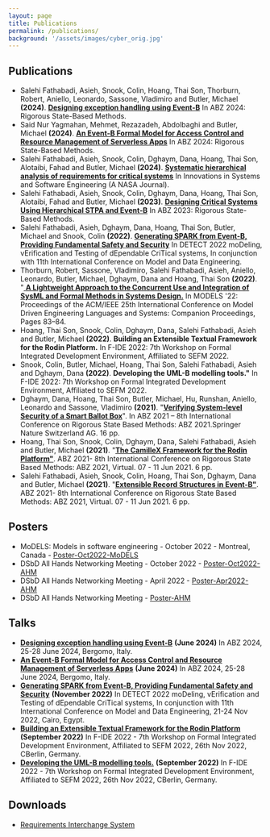 ```yaml
---
layout: page
title: Publications
permalink: /publications/
background: '/assets/images/cyber_orig.jpg'
---
```


## Publications
* Salehi Fathabadi, Asieh, Snook, Colin, Hoang, Thai Son, Thorburn, Robert, Aniello, Leonardo, Sassone, Vladimiro and Butler, Michael <b>(2024)</b>. <a href="https://link.springer.com/chapter/10.1007/978-3-031-63790-2_22"><b>
Designing exception handling using Event-B</b></a> In ABZ 2024:  Rigorous State-Based Methods.
* Said Nur Yagmahan, Mehmet, Rezazadeh, Abdolbaghi and Butler, Michael <b>(2024)</b>. <a href="https://link.springer.com/chapter/10.1007/978-3-031-63790-2_11"><b>
An Event-B Formal Model for Access Control and Resource Management of Serverless Apps</b></a> In ABZ 2024:  Rigorous State-Based Methods.
* Salehi Fathabadi, Asieh, Snook, Colin, Dghaym, Dana, Hoang, Thai Son, Alotaibi, Fahad and Butler, Michael <b>(2024)</b>. <a href="https://link.springer.com/article/10.1007/s11334-024-00551-8"><b>
Systematic hierarchical analysis of requirements for critical systems</b></a> In Innovations in Systems and Software Engineering (A NASA Journal).
* Salehi Fathabadi, Asieh, Snook, Colin, Dghaym, Dana, Hoang, Thai Son, Alotaibi, Fahad and Butler, Michael <b>(2023)</b>. <a href="https://link.springer.com/chapter/10.1007/978-3-031-33163-3_17"><b>
Designing Critical Systems Using Hierarchical STPA and Event-B</b></a> In ABZ 2023:  Rigorous State-Based Methods.
* Salehi Fathabadi, Asieh, Dghaym, Dana, Hoang, Thai Son, Butler, Michael and Snook, Colin <b>(2022)</b>. <a href="https://link.springer.com/chapter/10.1007/978-3-031-23119-3_13"> <b>Generating SPARK from Event-B, Providing Fundamental Safety and Security</b></a> In DETECT 2022 moDeling, vErification and Testing of dEpendable CriTical systems, In conjunction with 11th International Conference on Model and Data Engineering.
* Thorburn, Robert, Sassone, Vladimiro, Salehi Fathabadi, Asieh, Aniello, Leonardo, Butler, Michael, Dghaym, Dana and Hoang, Thai Son <b>(2022)</b>. "<a href="https://dl.acm.org/doi/abs/10.1145/3550356.3559577"> <b>A Lightweight Approach to the Concurrent Use and Integration of
SysML and Formal Methods in Systems Design.</b></a> In MODELS '22: Proceedings of the ACM/IEEE 25th International Conference on Model Driven Engineering Languages and Systems: Companion Proceedings, Pages 83–84.
* Hoang, Thai Son, Snook, Colin, Dghaym, Dana, Salehi Fathabadi, Asieh and Butler, Michael <b>(2022)</b>. <b>Building an Extensible Textual Framework for the Rodin Platform.</b> In F-IDE 2022: 7th Workshop on Formal Integrated Development Environment, Affiliated to SEFM 2022.
* Snook, Colin, Butler, Michael, Hoang, Thai Son, Salehi Fathabadi, Asieh and Dghaym, Dana <b>(2022)</b>. <b>Developing the UML-B modelling tools."</b> In F-IDE 2022: 7th Workshop on Formal Integrated Development Environment, Affiliated to SEFM 2022.
* Dghaym, Dana, Hoang, Thai Son, Butler, Michael, Hu, Runshan, Aniello, Leonardo and Sassone, Vladimiro <b>(2021)</b>. "<a href="https://eprints.soton.ac.uk/448223/"><b>Verifying System-level Security of a Smart Ballot Box</b></a>". In ABZ 2021 – 8th International Conference on Rigorous State Based Methods: ABZ 2021.Springer Nature Switzerland AG. 16 pp.
* Hoang, Thai Son, Snook, Colin, Dghaym, Dana, Salehi Fathabadi, Asieh and Butler, Michael <b>(2021)</b>. "<a href="https://eprints.soton.ac.uk/448174/"><b>The CamilleX Framework for the Rodin Platform"</b></a>. ABZ 2021- 8th International Conference on Rigorous State Based Methods: ABZ 2021, Virtual. 07 - 11 Jun 2021. 6 pp. 
* Salehi Fathabadi, Asieh, Snook, Colin, Hoang, Thai Son, Dghaym, Dana and Butler, Michael <b>(2021)</b>. "<a href="https://eprints.soton.ac.uk/448194/"><b>Extensible Record Structures in Event-B"</b></a>. ABZ 2021- 8th International Conference on Rigorous State Based Methods: ABZ 2021, Virtual. 07 - 11 Jun 2021. 6 pp.  

## Posters
* MoDELS: Models in software engineering - October 2022 - Montreal, Canada - <a href ="/files/Models_RIS_Poster.pdf">Poster-Oct2022-MoDELS</a>
* DSbD All Hands Networking Meeting - October 2022 - <a href ="/files/DSbD_All_Hands_event_Oct2022.pdf">Poster-Oct2022-AHM</a>
* DSbD All Hands Networking Meeting - April 2022 - <a href ="/files/DSbD_All_Hands_event_April2022.pdf">Poster-Apr2022-AHM</a>
* DSbD All Hands Networking Meeting - <a href ="/files/DSbD_Networking_Poster.pdf">Poster-AHM</a>

## Talks
* <a href =""><b>Designing exception handling using Event-B</b></a> <b>(June 2024)</b> In ABZ 2024, 25-28 June 2024, Bergomo, Italy.
* <a href ="/files/ABZ2024_Mehmet.pdf"><b>An Event-B Formal Model for Access Control and Resource Management of Serverless Apps</b></a> <b>(June 2024)</b> In ABZ 2024, 25-28 June 2024, Bergomo, Italy.
* <a href ="/files/DETECT22_SPARK_CG.pdf"><b>Generating SPARK from Event-B, Providing Fundamental Safety and Security</b></a> <b>(November 2022)</b> In DETECT 2022 moDeling, vErification and Testing of dEpendable CriTical systems, In conjunction with 11th International Conference on Model and Data Engineering, 21-24 Nov 2022, Cairo, Egypt.
* <a href ="/files/F-IDE2022-CamilleX.pdf"><b>Building an Extensible Textual Framework for the Rodin Platform</b></a> <b>(September 2022)</b> In F-IDE 2022 - 7th Workshop on Formal Integrated Development Environment, Affiliated to SEFM 2022, 26th Nov 2022, CBerlin, Germany.
* <a href ="/files/F-IDE2022-UMLB.pdf"><b>Developing the UML-B modelling tools.</b></a> <b>(September 2022)</b> In F-IDE 2022 - 7th Workshop on Formal Integrated Development Environment, Affiliated to SEFM 2022, 26th Nov 2022, CBerlin, Germany.

## Downloads
* <a href ="https://drive.google.com/file/d/19dBebvhQfabv3831DCcIXfVA_iL0MTBp/view?usp=sharing">Requirements Interchange System</a>
